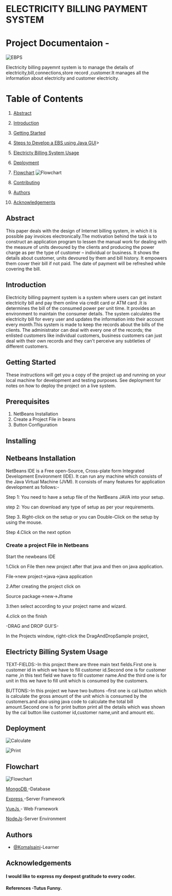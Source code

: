 
# ELECTRICITY BILLING PAYMENT SYSTEM
# Project Documentaion -

 




![EBPS](C:\Users\komal\OneDrive\Pictures\all2.png)


 Electricity billing payemnt system is to manage the details of electricity,bill,connections,store record ,customer.It manages all the information about electricity and customer electricity.

# Table of Contents
<a name="abstract"></a>
1. [Abstract](#example)
<a name="intro"></a>
2. [Introduction](#example2)
<a name="started"></a>
3. [Getting Started](#third-example)
<a name="Steps"></a>
4. [Steps to Develop a EBS using Java GUI](#fourth-example)>
<a name="usage"></a>
5. [Electricty Billing System Usage](#fifth-example)
<a name="deployment"></a>
6. [Deployment](#sixth-examplehttpwwwfourthexamplecom)
<a name="flowchart"></a>
7. [Flowchart](#seventh-exampleeforempsfsss)
   ![Flowchart](""C:\Users\komal\OneDrive\Pictures\FinalFlowchart.png"")
   
8. [Contributing](#eighth-exampleeforempsfsss)
<a name="authors"></a>
9. [Authors](#ninth-exampleeforempsfsss)
<a name="acknowlwdge"></a>
10. [Acknowledgements](#tenth-exampleeforempsfsss)


## Abstract
This paper deals with the design of Internet billing system, in which it is possible pay invoices electronically.The  motivation  behind  the  task  is  to  construct  an  application program to lessen the manual work for dealing with the measure of units devoured by the clients and producing the power charge as per the type of customer – individual or business. It shows the details about customer, units devoured by them and bill history. It empowers them cover their bill if not paid. The date of payment will be refreshed while covering the bill.
## Introduction
Electricity billing payment system is a system where users can get instant electricity bill and pay them online via credit card or ATM card .It is determines the bill of the consumed power per unit time.
It provides an environment to maintain the consumer details.
The system calculates the electricity bill for every user and updates the information into their account every month.This  system  is  made  to  keep  the  records  about  the  bills  of  the  clients.  The administrator  can  deal  with  every  one  of  the  records;  the  enlisted  customers  like  individual customers, business customers can just deal with their own records and they can't perceive any subtleties  of  different  customers.

## Getting Started
These instructions will get you a copy of the project up and running on your local machine for development and testing purposes. See deployment for notes on how to deploy the project on a live system.
##  Prerequisites
1. NetBeans Installation
2. Create a Project File in beans
4. Button Configuration
## Installing
## Netbeans Installation
NetBeans IDE is a Free open-Source, Cross-plate form Integrated Development Environment (IDE). It can run any machine which consists of the Java Virtual Machine (JVM). It consists of many features for application development as follows:-

Step 1: You need to have a setup file of the NetBeans JAVA into your setup.

step 2: You can download any type of setup as per your requirements.

Step 3. Right-click on the setup or you can Double-Click on the setup by using the mouse.

Step 4.Click on the next option


### Create a project File in Netbeans
Start the newbeans IDE

1.Click on File then new project after that java and then on java application.

File->new project->java->java application

2.After creating the project click on

Source package->new->Jframe

3.then select according to your project name and wizard.

4.click on the finish

-DRAG and DROP GUI'S-

In the Projects window, right-click the DragAndDropSample project,


## Electricty Billing System Usage

TEXT-FIELDS:-In this project there are three main text fields.First one is customer id in which we have to fill customer id.Second one is for customer name ,in this text field we have to fill customer name.And the third one is for unit in this we have to fill unit which is consumed by the customers.

BUTTONS:-In this project we have two buttons –first one is cal button which is calculate the gross amount of the unit which is consumed by the customers.and also using java code to calculate the total bill amount.Second one is for print button print all the details which was shown by the cal button like customer id,customer name,unit and amount etc.




## Deployment

![Calculate]("C:\Users\komal\OneDrive\Pictures\Calculate1.png")

![Print](""C:\Users\komal\OneDrive\Pictures\Printofelectricity1.png"")

## Flowchart
   ![Flowchart](""C:\Users\komal\OneDrive\Pictures\FinalFlowchart.png"")


 [MongoDB ](#example)-Database

 [Express ](#example)-Server Framework

 [VueJs ](#example)- Web Framework

 [NodeJs](#example)-Server Environment

## Authors

- [@Komalsaini](https://github.com/KomalSaini16)-Learner


## Acknowledgements

 #### I would like to express my deepest gratitude to every coder.


#### References -Tutus Funny.

